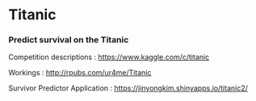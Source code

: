 # Titanic
### Predict survival on the Titanic

Competition descriptions : https://www.kaggle.com/c/titanic

Workings : http://rpubs.com/ur4me/Titanic

Survivor Predictor Application : https://jinyongkim.shinyapps.io/titanic2/
